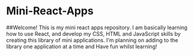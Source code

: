 # Mini-React-Apps

##Welcome!
This is my mini react apps repository. I am basically learning how to use React, and develop my CSS, HTML and JavaScript skills by creating this library of
mini applications. I'm planning on adding to the library one application at a time and Have fun whilst learning!

